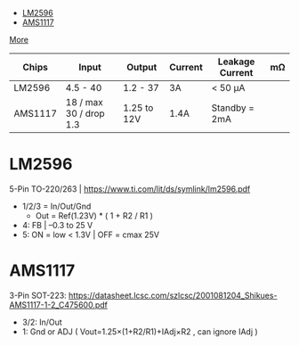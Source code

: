 <!-- TOC -->

- [LM2596](#lm2596)
- [AMS1117](#ams1117)

<!-- /TOC -->

[More](./README.md#buck--boost)

Chips | Input | Output | Current | Leakage Current | mΩ
-- | -- | -- | -- | -- | --
LM2596 | 4.5 - 40 | 1.2 - 37 | 3A | < 50 µA
AMS1117 | 18 / max 30 / drop 1.3 |  1.25 to 12V | 1.4A | Standby = 2mA

# LM2596
5-Pin TO-220/263 | https://www.ti.com/lit/ds/symlink/lm2596.pdf
- 1/2/3 = In/Out/Gnd
  - Out = Ref(1.23V) * ( 1 + R2 / R1 )
- 4: FB | –0.3 to 25 V
- 5: ON = low < 1.3V | OFF = cmax 25V

# AMS1117
3-Pin SOT-223: https://datasheet.lcsc.com/szlcsc/2001081204_Shikues-AMS1117-1-2_C475600.pdf
- 3/2: In/Out
- 1: Gnd or ADJ ( Vout=1.25×(1+R2/R1)+IAdj×R2 , can ignore IAdj )